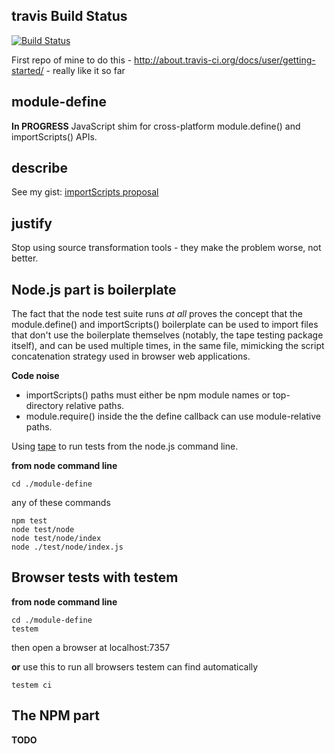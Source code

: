 travis Build Status
-------------------

[![Build Status](https://travis-ci.org/dfkaye/module-define.png)](https://travis-ci.org/dfkaye/module-define)

First repo of mine to do this - http://about.travis-ci.org/docs/user/getting-started/ - really like it so far

module-define
-------------

__In PROGRESS__ JavaScript shim for cross-platform module.define() and importScripts() APIs.

describe
--------

See my gist: [importScripts proposal](https://gist.github.com/dfkaye/5356885)

justify
-------

Stop using source transformation tools - they make the problem worse, not better.

Node.js part is boilerplate
---------------------------

The fact that the node test suite runs *at all* proves the concept that the 
module.define() and importScripts() boilerplate can be used to import files that 
don't use the boilerplate themselves (notably, the tape testing package itself), 
and can be used multiple times, in the same file, mimicking the script 
concatenation strategy used in browser web applications.

__Code noise__

- importScripts() paths must either be npm module names or top-directory relative paths.
- module.require() inside the the define callback can use module-relative paths.

Using [tape](https://github.com/substack/tape) to run tests from the node.js 
command line.

__from node command line__

    cd ./module-define
    
  any of these commands
    
    npm test
    node test/node
    node test/node/index
    node ./test/node/index.js

Browser tests with testem
-------------------------

__from node command line__

    cd ./module-define
    testem
    
  then open a browser at localhost:7357
  
  __or__ use this to run all browsers testem can find automatically
  
    testem ci


The NPM part
------------

__TODO__